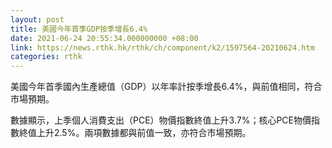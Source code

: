```yaml
---
layout: post
title: 美國今年首季GDP按季增長6.4%
date: 2021-06-24 20:55:34.000000000 +08:00
link: https://news.rthk.hk/rthk/ch/component/k2/1597564-20210624.htm
categories: rthk
---
```


美國今年首季國內生產總值（GDP）以年率計按季增長6.4%，與前值相同，符合市場預期。

數據顯示，上季個人消費支出（PCE）物價指數終值上升3.7%；核心PCE物價指數終值上升2.5%。兩項數據都與前值一致，亦符合市場預期。
